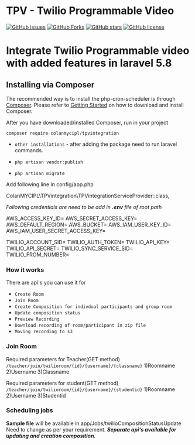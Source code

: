 TPV - Twilio Programmable Video
==

[![GitHub issues](https://img.shields.io/github/issues/ColanMYCIPL/TPVintegration)](https://github.com/ColanMYCIPL/TPVintegration)
[![GitHub Forks](https://img.shields.io/github/forks/ColanMYCIPL/TPVintegration)](https://packagist.org/packages/nesbot/carbon)
[![GitHub stars](https://img.shields.io/github/stars/ColanMYCIPL/TPVintegration)](https://github.com/ColanMYCIPL/TPVintegration)
[![GitHub license](https://img.shields.io/github/license/ColanMYCIPL/TPVintegration)](https://github.com/ColanMYCIPL/TPVintegration)

# Integrate Twilio Programmable video with added features in laravel 5.8

## Installing via Composer

The recommended way is to install the php-cron-scheduler is through [Composer](https://getcomposer.org/).
Please refer to [Getting Started](https://getcomposer.org/doc/00-intro.md) on how to download and install Composer.

After you have downloaded/installed Composer, run in your project

`composer require colanmycipl/tpvintegration`


- `other installations` - after adding the package need to run laravel commands. 


- `php artisan vendor:publish`
- `php artisan migrate`

Add following line in config/app.php

ColanMYCIPL\TPVintegration\TPVintegrationServiceProvider::class,

*Following credentials are need to be add in  **.env** file of root path*

AWS_ACCESS_KEY_ID=
AWS_SECRET_ACCESS_KEY=
AWS_DEFAULT_REGION=
AWS_BUCKET=
AWS_IAM_USER_KEY_ID=
AWS_IAM_USER_SECRET_ACCESS_KEY=


TWILIO_ACCOUNT_SID=
TWILIO_AUTH_TOKEN=
TWILIO_API_KEY=
TWILIO_API_SECRET=
TWILIO_SYNC_SERVICE_SID=
TWILIO_FROM_NUMBER=



### How it works

There are api's you can use it for 

- `Create Room`
- `Join Room`
- `Create Composition for indivdual participants and group room`
- `Update composition status`
- `Preview Recording`
- `Download recording of room/participant in zip file`
- `Moving recording to s3`

### Join Room

Required parameters for Teacher(GET method)
`/teacher/join/twilioroom/{id}/{username}/{classname}`
1)Roomname
2)Username
3)Classname

Required parameters for student(GET method)
`/teacher/join/twilioroom/{id}/{username}/{studentid}`
1)Roomname
2)Username
3)Studentid



### Scheduling jobs
**Sample file** will be available in app/Jobs/twilioCompositionStatusUpdate
Need to change as per your requirement.
***Separate api's available for updating and creation composition.***


  
